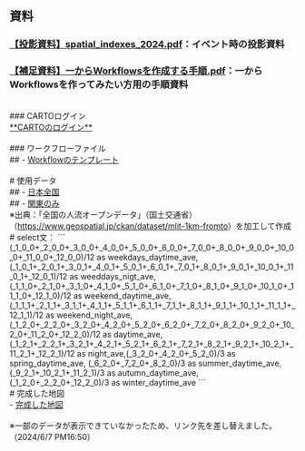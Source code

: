 ## 資料</br>
### <a href="https://bootcamp24.s3.ap-northeast-1.amazonaws.com/【投影資料】spatial_indexes_2024.pdf">【投影資料】spatial_indexes_2024.pdf</a>：イベント時の投影資料</br>
### <a href="https://bootcamp24.s3.ap-northeast-1.amazonaws.com/【補足資料】一からWorkflowsを作成する手順.pdf">【補足資料】一からWorkflowsを作成する手順.pdf</a>：一からWorkflowsを作ってみたい方用の手順資料</br>

</br>
### CARTOログイン</br>
<a href="https://carto.com">**CARTOのログイン**</a></br>

</br>
### ワークフローファイル</br>
## - <a href="https://bootcamp24.s3.ap-northeast-1.amazonaws.com/bootcamp_tokyo_2024_Workflows.sql">Workflowのテンプレート</a></br>

</br>
# 使用データ</br>
## - <a href="https://bootcamp24.s3.ap-northeast-1.amazonaws.com/mdp_2021_reprojecter.parquet">⽇本全国</a></br>
## - <a href="https://bootcamp24.s3.ap-northeast-1.amazonaws.com/mdp_2021_reprojector_kanto.gpkg">関東のみ</a></br>
※出典：「全国の⼈流オープンデータ」（国⼟交通省）
（<a href="https://www.geospatial.jp/ckan/dataset/mlit-1km-fromto">https://www.geospatial.jp/ckan/dataset/mlit-1km-fromto</a>）を加⼯して作成
       
</br>
# select文：
```
(_1_0_0+_2_0_0+_3_0_0+_4_0_0+_5_0_0+_6_0_0+_7_0_0+_8_0_0+_9_0_0+_10_0_0+_11_0_0+_12_0_0)/12 as weekdays_daytime_ave,(_1_0_1+_2_0_1+_3_0_1+_4_0_1+_5_0_1+_6_0_1+_7_0_1+_8_0_1+_9_0_1+_10_0_1+_11_0_1+_12_0_1)/12 as weeddays_nigt_ave,(_1_1_0+_2_1_0+_3_1_0+_4_1_0+_5_1_0+_6_1_0+_7_1_0+_8_1_0+_9_1_0+_10_1_0+_11_1_0+_12_1_0)/12 as weekend_daytime_ave,(_1_1_1+_2_1_1+_3_1_1+_4_1_1+_5_1_1+_6_1_1+_7_1_1+_8_1_1+_9_1_1+_10_1_1+_11_1_1+_12_1_1)/12 as weekend_night_ave,(_1_2_0+_2_2_0+_3_2_0+_4_2_0+_5_2_0+_6_2_0+_7_2_0+_8_2_0+_9_2_0+_10_2_0+_11_2_0+_12_2_0)/12 as daytime_ave, (_1_2_1+_2_2_1+_3_2_1+_4_2_1+_5_2_1+_6_2_1+_7_2_1+_8_2_1+_9_2_1+_10_2_1+_11_2_1+_12_2_1)/12 as night_ave,(_3_2_0+_4_2_0+_5_2_0)/3 as spring_daytime_ave, (_6_2_0+_7_2_0+_8_2_0)/3 as summer_daytime_ave, (_9_2_1+_10_2_1+_11_2_1)/3 as autumn_daytime_ave,(_1_2_0+_2_2_0+_12_2_0)/3 as winter_daytime_ave
```
</br>
# 完成した地図</br>
- <a href="https://thunbergii.app.carto.com/map/3a6afe8a-d1c9-448e-b881-1f24f9a8dd8e?lat=35.561346&lng=139.772310&zoom=9">完成した地図</a></br>
</br>
※一部のデータが表示できていなかったため、リンク先を差し替えました。（2024/6/7 PM16:50）
